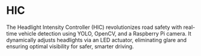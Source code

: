 # HIC
The Headlight Intensity Controller (HIC) revolutionizes road safety with real-time vehicle detection using YOLO, OpenCV, and a Raspberry Pi camera. It dynamically adjusts headlights via an LED actuator, eliminating glare and ensuring optimal visibility for safer, smarter driving.
